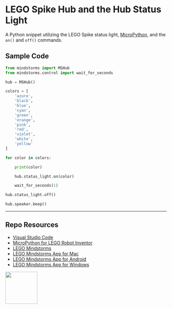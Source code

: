 # LEGO Spike Hub and the Hub Status Light

A Python snippet utilizing the LEGO Spike status light, [MicroPython](https://lego.github.io/MINDSTORMS-Robot-Inventor-hub-API/), and the `on()` and `off()` commands.

## Sample Code

```py
from mindstorms import MSHub
from mindstorms.control import wait_for_seconds

hub = MSHub()

colors = [
    'azure',
    'black',
    'blue',
    'cyan',
    'green',
    'orange',
    'pink',
    'red',
    'violet',
    'white',
    'yellow'
]

for color in colors:

    print(color)

    hub.status_light.on(color)

    wait_for_seconds(1)

hub.status_light.off()

hub.speaker.beep()
```

***

## Repo Resources

* [Visual Studio Code](https://code.visualstudio.com/)
* [MicroPython for LEGO Robot Inventor](https://www.lego.com/en-ca/themes/mindstorms/downloads)
* [LEGO Mindstorms](https://www.lego.com/en-ca/themes/mindstorms)
* [LEGO Mindstorms App for Mac](https://apps.apple.com/us/app/lego-mindstorms-inventor/id1515448947)
* [LEGO Mindstorms App for Android](https://play.google.com/store/apps/details?id=com.lego.retail.mindstorms)
* [LEGO Mindstorms App for Windows](https://www.microsoft.com/store/apps/9N7GN3KC2GK6)

<a href="https://codeadam.ca">
<img src="https://codeadam.ca/images/code-block.png" width="100">
</a>
